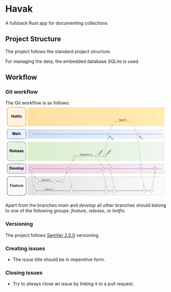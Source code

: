 # Havak
A fullstack Rust app for documenting collections

## Project Structure
The project follows the standard project structure.

For managing the data, the embedded database SQLite is used.

## Workflow
### Git workflow
The Git workflow is as follows:
![Git workflow](./assets/git_workflow.svg)

Apart from the branches *main* and *develop* all other branches should belong to one of the following groups: *feature*, *release*, or *hotfix*.

### Versioning
The project follows [SemVer 2.0.0](https://semver.org/spec/v2.0.0.html) versioning.

### Creating issues
- The issue title should be in imperetive form.

### Closing issues
- Try to always close an issue by linking it to a pull request.
